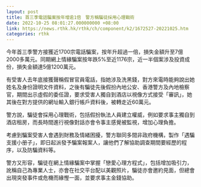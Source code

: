 ```yaml
---
layout: post
title: 首三季電話騙案按年增逾1倍　警方稱騙徒採用心理戰術
date: 2022-10-25 08:01:27.000000000 +08:00
link: https://news.rthk.hk/rthk/ch/component/k2/1672527-20221025.htm
categories: rthk
---
```


今年首三季警方接獲近1700宗電話騙案，按年升超過一倍，損失金額升至7億2000多萬元。同期網上情緣騙案按年跌5%至近1176宗，近一半個案涉及投資成份，損失金額達5億1200萬元。

有受害人去年底接獲聲稱假冒官員電話，指她涉及洗黑錢，對方來電時能夠說出她姓名及身份證明文件資料，之後有騙徒先後假扮內地公安、香港警方及內地檢察官，期間出示虛假的委任證，要求受害人獨自到酒店以視像方式接受「審訊」，她其後在對方提供的網址輸入銀行帳戶資料後，被轉走近60萬元。

警方說，騙徒會採用心理戰術，包括假扮執法人員建立權威，例如要求事主獨自到酒店租房，而長時間進行視像對話亦會令事主感覺被監視，增加心理負擔。

考慮到騙案受害人會遇到財務及情緒困擾，警方聯同多間非政府機構，製作「遇騙支援小册子」，即日起派發予騙案報案人，讓他們了解協助調查期間要經歷的程序，以及防騙資料等。

警方又形容，騙徒在網上情緣騙案中掌握「戀愛心理方程式」，包括增加吸引力，訛稱自己為專業人士，亦會在社交平台配以美觀照片，騙徒亦會邀約見面，但總會出現突發事件或危機而緣慳一面，並要求事主金錢協助。
